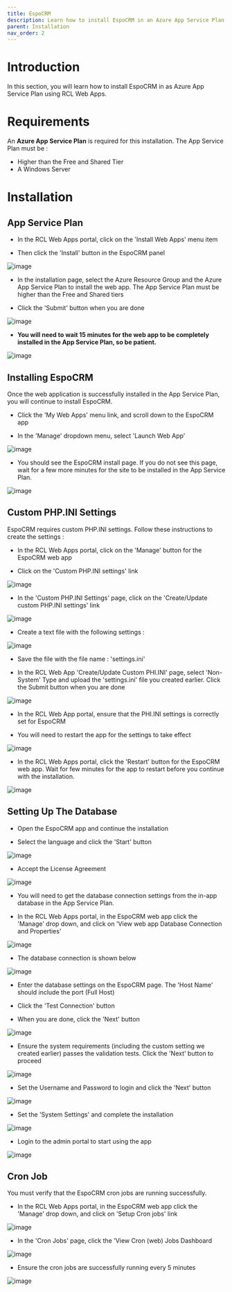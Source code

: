 ```yaml
---
title: EspoCRM
description: Learn how to install EspoCRM in an Azure App Service Plan using RCL Web Apps
parent: Installation
nav_order: 2
---
```


# Introduction

In this section, you will learn how to install EspoCRM in as Azure App Service Plan using RCL Web Apps.

# Requirements

An **Azure App Service Plan** is required for this installation. The App Service Plan must be :

- Higher than the Free and Shared Tier
- A Windows Server

# Installation

## App Service Plan

- In the RCL Web Apps portal, click on the 'Install Web Apps' menu item

- Then click the 'Install' button in the EspoCRM panel

![image](../images/installation/espocrm-install.png)

- In the installation page, select the Azure Resource Group and the Azure App Service Plan to install the web app. The App Service Plan must be higher than the Free and Shared tiers

- Click the 'Submit' button when you are done

![image](../images/installation/webapp-install.png)

- **You will need to wait 15 minutes for the web app to be completely installed in the App Service Plan, so be patient.**

![image](../images/installation/operation-submitted.png)

## Installing EspoCRM

Once the web application is successfully installed in the App Service Plan, you will continue to install EspoCRM.

- Click the 'My Web Apps' menu link, and scroll down to the EspoCRM app

- In the 'Manage' dropdown menu, select 'Launch Web App'

![image](../images/installation/espocrm-manage.png)

- You should see the EspoCRM install page. If you do not see this page, wait for a few more minutes for the site to be installed in the App Service Plan.

![image](../images/installation/espocrm-install-lang.png)

## Custom PHP.INI Settings 

EspoCRM requires custom PHP.INI settings. Follow these instructions to create the settings :

- In the RCL Web Apps portal, click on the 'Manage' button for the EspoCRM web app

- Click on the 'Custom PHP.INI settings' link

![image](../images/installation/espocrm-manage.png)

- In the 'Custom PHP.INI Settings' page, click on the 'Create/Update custom PHP.INI settings' link

![image](../images/installation/php-ini-create.png)

- Create a text file with the following settings :

![image](../images/installation/espocrm-php-ini-file.png)

- Save the file with the file name : 'settings.ini'

- In the RCL Web App 'Create/Update Custom PHI.INI' page, select 'Non-System' Type and upload the 'settings.ini' file you created earlier. Click the Submit button when you are done

![image](../images/installation/php-ini-upload.png)

- In the RCL Web App portal, ensure that the PHI.INI settings is correctly set for EspoCRM

- You will need to restart the app for the settings to take effect

![image](../images/installation/espocrm-php-ini-settings.png)

- In the RCL Web Apps portal, click the 'Restart' button for the EspoCRM web app. Wait for few minutes for the app to restart before you continue with the installation.

![image](../images/installation/espocrm-manage.png)

## Setting Up The Database

- Open the EspoCRM app and continue the installation

- Select the language and click the 'Start' button

![image](../images/installation/espocrm-install-lang.png)

- Accept the License Agreement

![image](../images/installation/espocrm-license.png)

- You will need to get the database connection settings from the in-app database in the App Service Plan.

- In the RCL Web Apps portal, in the EspoCRM web app click the 'Manage' drop down, and click on 'View web app Database Connection and Properties'

![image](../images/installation/webapp-db-conn.png)

- The database connection is shown below

![image](../images/installation/webapp-db-conn2.png)

- Enter the database settings on the EspoCRM page. The 'Host Name' should include the port (Full Host)

- Click the 'Test Connection' button 

- When you are done, click the 'Next' button

![image](../images/installation/espocrm-install-db-conn.png)

- Ensure the system requirements (including the custom setting we created earlier) passes the validation tests. Click the 'Next' button to proceed

![image](../images/installation/espocrm-system-requirements.png)

- Set the Username and Password to login and click the 'Next' button

![image](../images/installation/espocrm-set-password.png)

- Set the 'System Settings' and complete the installation

![image](../images/installation/espocrm-system-settings.png)

- Login to the admin portal to start using the app

![image](../images/installation/espocrm-admin-portal.png)

## Cron Job

You must verify that the EspoCRM cron jobs are running successfully.

- In the RCL Web Apps portal, in the EspoCRM web app click the 'Manage' drop down, and click on 'Setup Cron jobs' link

![image](../images/installation/espocrm-manage.png)

- In the 'Cron Jobs' page, click the 'View Cron (web) Jobs Dashboard

![image](../images/installation/espocrm-cron-job.png)

- Ensure the cron jobs are successfully running every 5 minutes

![image](../images/installation/espocrm-cron-job-dashboard.png)








